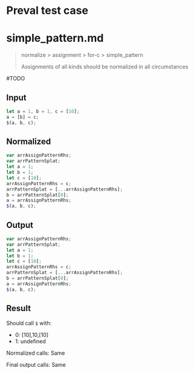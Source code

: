# Preval test case

# simple_pattern.md

> normalize > assignment > for-c > simple_pattern
>
> Assignments of all kinds should be normalized in all circumstances

#TODO

## Input

`````js filename=intro
let a = 1, b = 1, c = [10];
a = [b] = c;
$(a, b, c);
`````

## Normalized

`````js filename=intro
var arrAssignPatternRhs;
var arrPatternSplat;
let a = 1;
let b = 1;
let c = [10];
arrAssignPatternRhs = c;
arrPatternSplat = [...arrAssignPatternRhs];
b = arrPatternSplat[0];
a = arrAssignPatternRhs;
$(a, b, c);
`````

## Output

`````js filename=intro
var arrAssignPatternRhs;
var arrPatternSplat;
let a = 1;
let b = 1;
let c = [10];
arrAssignPatternRhs = c;
arrPatternSplat = [...arrAssignPatternRhs];
b = arrPatternSplat[0];
a = arrAssignPatternRhs;
$(a, b, c);
`````

## Result

Should call `$` with:
 - 0: [10],10,[10]
 - 1: undefined

Normalized calls: Same

Final output calls: Same
